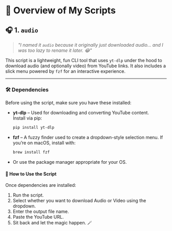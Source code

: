 # 📜 Overview of My Scripts

## 🎧 1. `audio`

> _"I named it `audio` because it originally just downloaded audio… and I was too lazy to rename it later. 😂"_

This script is a lightweight, fun CLI tool that uses `yt-dlp` under the hood to download audio (and optionally video) from YouTube links. It also includes a slick menu powered by `fzf` for an interactive experience.

---

### 🛠 Dependencies

Before using the script, make sure you have these installed:

- **yt-dlp** – Used for downloading and converting YouTube content.  
  Install via pip:
  ```bash
  pip install yt-dlp
  ```
- **fzf** – A fuzzy finder used to create a dropdown-style selection menu.
  If you’re on macOS, install with:
  ```bash
  brew install fzf
  ```
- Or use the package manager appropriate for your OS.

#### 🚀 How to Use the Script

Once dependencies are installed:

1. Run the script.
2. Select whether you want to download Audio or Video using the dropdown.
3. Enter the output file name.
4. Paste the YouTube URL. 
5. Sit back and let the magic happen. 🪄
